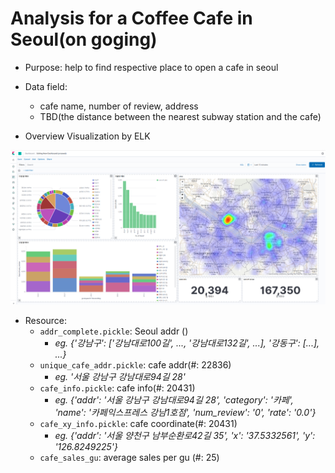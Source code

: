 # Analysis for a Coffee Cafe in Seoul(on goging)
- Purpose: help to find respective place to open a cafe in seoul

- Data field: 
	- cafe name, number of review, address 
	- TBD(the distance between the nearest subway station and the cafe)
- Overview Visualization by ELK
<img src="kibana.png">

- Resource:
	- `addr_complete.pickle`: Seoul addr ()
		- *eg. {'강남구': ['강남대로100길', ..., '강남대로132길', ...], '강동구': [...], ...}*
	- `unique_cafe_addr.pickle`: cafe addr(#: 22836) 
		- *eg. '서울 강남구 강남대로94길 28'*
	- `cafe_info.pickle`: cafe info(#: 20431)
		- *eg. {'addr': '서울 강남구 강남대로94길 28', 'category': '카페', 'name': '카페익스프레스 강남1호점', 'num_review': '0', 'rate': '0.0'}*
	- `cafe_xy_info.pickle`: cafe coordinate(#: 20431)
		- *eg. {'addr': '서울 양천구 남부순환로42길 35', 'x': '37.5332561', 'y': '126.8249225'}*
	- `cafe_sales_gu`: average sales per gu (#: 25)
